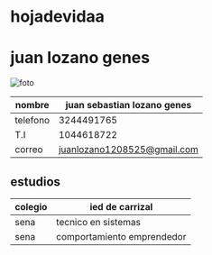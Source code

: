 # hojadevidaa
# juan lozano genes
![foto](https://user-images.githubusercontent.com/126480893/221584433-596afa0b-4682-479a-ada3-6448fb843126.jpg)

|nombre | juan sebastian lozano genes |
|---|---|
|telefono | 3244491765 |
|T.I | 1044618722 |
|correo | juanlozano1208525@gmail.com | 

## estudios
|colegio | ied de carrizal |
|---|---|
|sena | tecnico en sistemas |
|sena| comportamiento emprendedor |
